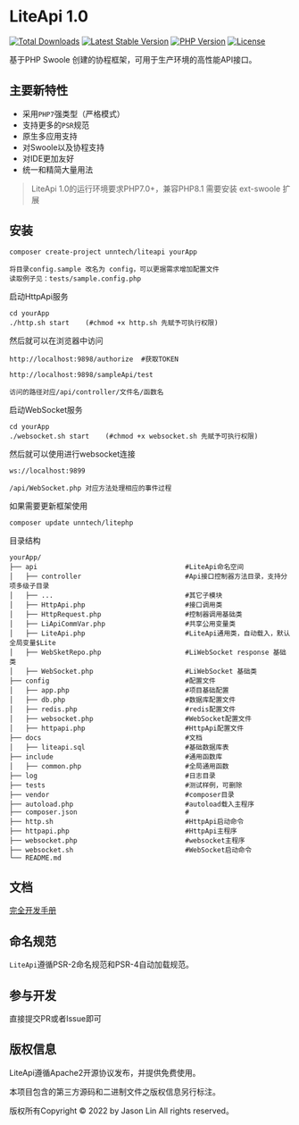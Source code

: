
LiteApi 1.0
===============

[![Total Downloads](https://poser.pugx.org/unntech/liteapi/downloads)](https://packagist.org/packages/unntech/liteapi)
[![Latest Stable Version](https://poser.pugx.org/unntech/liteapi/v/stable)](https://packagist.org/packages/unntech/liteapi)
[![PHP Version](https://img.shields.io/badge/php-%3E%3D7.0-8892BF.svg)](http://www.php.net/)
[![License](https://poser.pugx.org/unntech/liteapi/license)](https://packagist.org/packages/unntech/liteapi)

基于PHP Swoole 创建的协程框架，可用于生产环境的高性能API接口。



## 主要新特性

* 采用`PHP7`强类型（严格模式）
* 支持更多的`PSR`规范
* 原生多应用支持
* 对Swoole以及协程支持
* 对IDE更加友好
* 统一和精简大量用法


> LiteApi 1.0的运行环境要求PHP7.0+，兼容PHP8.1
> 需要安装 ext-swoole 扩展

## 安装

~~~
composer create-project unntech/liteapi yourApp
~~~

~~~
将目录config.sample 改名为 config，可以更据需求增加配置文件
读取例子见：tests/sample.config.php
~~~


启动HttpApi服务

~~~
cd yourApp
./http.sh start    (#chmod +x http.sh 先赋予可执行权限)
~~~

然后就可以在浏览器中访问

~~~
http://localhost:9898/authorize  #获取TOKEN

http://localhost:9898/sampleApi/test
~~~

~~~
访问的路径对应/api/controller/文件名/函数名
~~~

启动WebSocket服务

~~~
cd yourApp
./websocket.sh start    (#chmod +x websocket.sh 先赋予可执行权限)
~~~

然后就可以使用进行websocket连接
~~~
ws://localhost:9899
~~~

~~~
/api/WebSocket.php 对应方法处理相应的事件过程
~~~
如果需要更新框架使用
~~~
composer update unntech/litephp
~~~

目录结构
~~~
yourApp/
├── api                                     #LiteApi命名空间
│   ├── controller                          #Api接口控制器方法目录，支持分项多级子目录
│   ├── ...                                 #其它子模块
│   ├── HttpApi.php                         #接口调用类
│   ├── HttpRequest.php                     #控制器调用基础类
│   ├── LiApiCommVar.php                    #共享公用变量类
│   ├── LiteApi.php                         #LiteApi通用类，自动载入，默认全局变量$Lite
│   ├── WebSketRepo.php                     #LiWebSocket response 基础类
│   ├── WebSocket.php                       #LiWebSocket 基础类
├── config                                  #配置文件
│   ├── app.php                             #项目基础配置
│   ├── db.php                              #数据库配置文件
│   ├── redis.php                           #redis配置文件
│   ├── websocket.php                       #WebSocket配置文件
│   ├── httpapi.php                         #HttpApi配置文件
├── docs                                    #文档
│   ├── liteapi.sql                         #基础数据库表
├── include                                 #通用函数库
│   ├── common.php                          #全局通用函数
├── log                                     #日志目录
├── tests                                   #测试样例，可删除
├── vendor                                  #composer目录
├── autoload.php                            #autoload载入主程序
├── composer.json                           #
├── http.sh                                 #HttpApi启动命令
├── httpapi.php                             #HttpApi主程序
├── websocket.php                           #websocket主程序
├── websocket.sh                            #WebSocket启动命令
└── README.md
~~~

## 文档

[完全开发手册](#)

## 命名规范

`LiteApi`遵循PSR-2命名规范和PSR-4自动加载规范。

## 参与开发

直接提交PR或者Issue即可

## 版权信息

LiteApi遵循Apache2开源协议发布，并提供免费使用。

本项目包含的第三方源码和二进制文件之版权信息另行标注。

版权所有Copyright © 2022 by Jason Lin All rights reserved。

